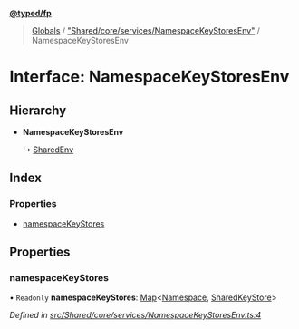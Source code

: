 **[@typed/fp](../README.md)**

> [Globals](../globals.md) / ["Shared/core/services/NamespaceKeyStoresEnv"](../modules/_shared_core_services_namespacekeystoresenv_.md) / NamespaceKeyStoresEnv

# Interface: NamespaceKeyStoresEnv

## Hierarchy

* **NamespaceKeyStoresEnv**

  ↳ [SharedEnv](_shared_core_services_sharedenv_.sharedenv.md)

## Index

### Properties

* [namespaceKeyStores](_shared_core_services_namespacekeystoresenv_.namespacekeystoresenv.md#namespacekeystores)

## Properties

### namespaceKeyStores

• `Readonly` **namespaceKeyStores**: [Map](_shared_core_model_sharedkeystore_.sharedkeystore.md#map)\<[Namespace](../modules/_shared_core_model_namespace_.namespace.md), [SharedKeyStore](_shared_core_model_sharedkeystore_.sharedkeystore.md)>

*Defined in [src/Shared/core/services/NamespaceKeyStoresEnv.ts:4](https://github.com/TylorS/typed-fp/blob/6ccb290/src/Shared/core/services/NamespaceKeyStoresEnv.ts#L4)*
